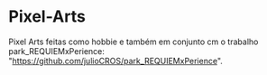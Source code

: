 # Pixel-Arts

Pixel Arts feitas como hobbie e também em conjunto cm o trabalho park_REQUIEMxPerience: "https://github.com/julioCROS/park_REQUIEMxPerience".

